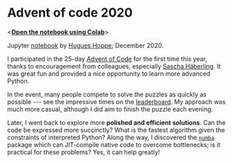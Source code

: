 # Advent of code 2020

<[**Open the notebook using Colab**](https://colab.research.google.com/github/hhoppe/advent_of_code_2020/blob/main/advent_of_code_2020.ipynb)>

Jupyter [notebook](https://github.com/hhoppe/advent_of_code_2020/blob/main/advent_of_code_2020.ipynb) by [Hugues Hoppe](http://hhoppe.com/); December 2020.

I participated in the 25-day [Advent of Code](https://adventofcode.com/) for the first time this year, thanks to encouragement from colleagues, especially [Sascha Häberling](https://github.com/shaeberling).  It was great fun and provided a nice opportunity to learn more advanced Python.

In the event, many people compete to solve the puzzles as quickly as possible --- see the impressive times on the [leaderboard](https://adventofcode.com/2020/leaderboard).
My approach was much more casual, although I did aim to finish the puzzle each evening.

Later, I went back to explore more **polished and efficient solutions**.
Can the code be expressed more succinctly?
What is the fastest algorithm given the constraints of interpreted Python?
Along the way, I discovered the [`numba`](https://numba.pydata.org/) package which can JIT-compile native code to overcome bottlenecks;
is it practical for these problems?  Yes, it can help greatly!
